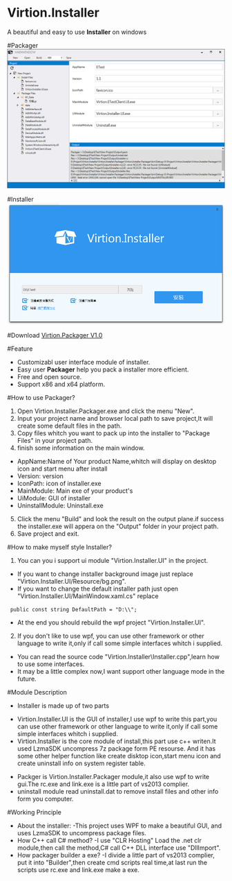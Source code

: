 # Virtion.Installer
A beautiful and easy to use <b>Installer</b> on windows

#Packager
![image](https://raw.githubusercontent.com/ZT-/Virtion.Installer/master/Other/Image/screenshot.png)
 
#Installer
![image](https://raw.githubusercontent.com/ZT-/Virtion.Installer/master/Other/Image/installer.png)

#Download
[Virtion.Packager V1.0](https://github.com/ZT-/Virtion.Installer/releases)

#Feature
+ Customizabl user interface module of installer.
+ Easy user <b>Packager</b> help you pack a installer more efficient.
+ Free and open source.
+ Support x86 and x64 platform.

#How to use Packager?
1. Open Virtion.Installer.Packager.exe and click the menu "New".
2. Input your project name and browser local path to save project,It will create some default files in the path.
3. Copy files whitch you want to pack up into the installer to "Package Files" in your project path.
4. finish some information on the main window.
  + AppName:Name of Your product Name,whitch will display on desktop icon and start menu after install
  + Version: version
  + IconPath: icon of installer.exe
  + MainModule: Main exe of your product's
  + UiModule: GUI of installer
  + UninstallModule: Uninstall.exe
5. Click the menu "Build" and look the result on the output plane.if success the installer.exe will appera on the "Output" folder in your project path. 
6. Save project and exit.

#How to make myself style Installer?
1. You can you i support ui module "Virtion.Installer.UI" in the project.
 + If you want to change installer background image just replace "Virtion.Installer.UI/Resource/bg.png".
 + If you want to change the default installer path just open "Virtion.Installer.UI/MainWindow.xaml.cs" replace
 ```
  public const string DefaultPath = "D:\\";
 ```
 + At the end you should rebuild the wpf project "Virtion.Installer.UI".
2. If you don't like to use wpf, you can use other framework or other language to write it,only if call some simple interfaces whitch i supplied.
 + You can read the source code "Virtion.Installer\Installer.cpp",learn how to use some interfaces.
 + It may be a little complex now,I want support other language mode in the future.

#Module Description
+ Installer is made up of two parts
 - Virtion.Installer.UI is the GUI of installer,I use wpf to write this part,you can use other framework or other language to write it,only if call some simple interfaces whitch i supplied.
 - Virtion.Installer is the core module of install,this part use c++ writen.It used LzmaSDK uncompress 7z package form PE resourse. And it has some other helper function like create disktop icon,start menu icon and create uninstall info on system register table.
+ Packger is Virtion.Installer.Packager module,it also use wpf to write gui.The rc.exe and link.exe is a little part of vs2013 complier.
+ uninstall module read uninstall.dat to remove install files and other info form you computer.

#Working Principle
+ About the installer:
 -This project uses WPF to make a beautiful GUI, and uses LzmaSDK to uncompress package files.
+ How C++ call C# method?
 -I use "CLR Hosting" Load the .net clr module,then call the method,C# call C++ DLL interface use "DllImport".
+ How packager builder a exe?
 -I divide a little part of vs2013 complier, put it into "Builder",then create cmd scripts real time,at last run the scripts use rc.exe and link.exe make a exe.
